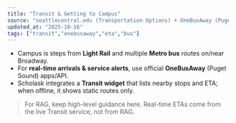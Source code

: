 ```yaml
---
title: "Transit & Getting to Campus"
source: "seattlecentral.edu (Transportation Options) + OneBusAway (Puget Sound)"
updated_at: "2025-10-16"
tags: ["transit","onebusaway","eta","bus"]
---
```


- Campus is steps from **Light Rail** and multiple **Metro bus** routes on/near Broadway.  
- For **real-time arrivals & service alerts**, use official **OneBusAway** (Puget Sound) apps/API.  
- Scholask integrates a **Transit widget** that lists nearby stops and ETA; when offline, it shows static routes only.

> For RAG, keep high-level guidance here. Real-time ETAs come from the live Transit service, not from RAG.
